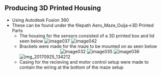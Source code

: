 ## Producing 3D Printed Housing ##

* Using Autodesk Fusion 360 
* These can be found under the filepath Aero_Maze_Ouija->3D Printed Parts
	* The housing for the sensors consisted of a 3D printed box and lid seen below
	![image037](https://user-images.githubusercontent.com/29260264/30825345-3d657d48-a1f8-11e7-92df-32eeb1e280d9.png)
        ![image042](https://user-images.githubusercontent.com/29260264/30825557-03e7090a-a1f9-11e7-96ae-c3a3d9a35553.gif)
	* Brackets were made for the maze to be mounted on as seen below &nbsp;&nbsp; &nbsp;&nbsp; &nbsp;&nbsp; &nbsp;&nbsp; &nbsp;&nbsp; &nbsp;&nbsp; &nbsp;&nbsp; &nbsp;&nbsp; &nbsp;&nbsp; &nbsp;&nbsp; &nbsp;&nbsp; &nbsp;&nbsp;
	![image032](https://user-images.githubusercontent.com/29260264/30825217-c85f32be-a1f7-11e7-82a3-0dc082c4c400.gif)
	![image035](https://user-images.githubusercontent.com/29260264/30825247-dd5dc702-a1f7-11e7-8d6a-d9c49f644494.gif)
	![image036](https://user-images.githubusercontent.com/29260264/30825303-13699434-a1f8-11e7-8637-f4e0008514f1.gif)
	![img_20170925_134212](https://user-images.githubusercontent.com/29260264/31900624-af5ee7c0-b7e4-11e7-893e-a8679577823f.jpg)
	* Casing for the recieving and motor control setup were made to contain the wiring at the bottom of the maze setup

